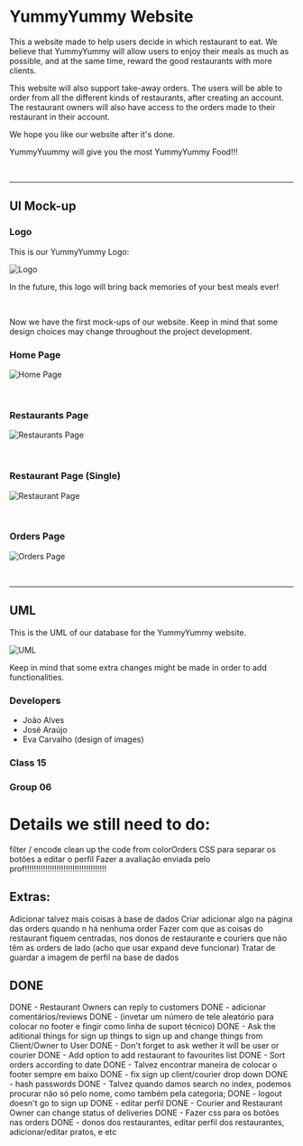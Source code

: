 # YummyYummy Website

This a website made to help users decide in which restaurant to eat. We believe that YummyYummy will allow users to enjoy their meals as much as possible, and at the same time, reward the good restaurants with more clients.

This website will also support take-away orders. The users will be able to order from all the different kinds of restaurants, after creating an account. The restaurant owners will also have access to the orders made to their restaurant in their account.

We hope you like our website after it's done.

YummyYuummy will give you the most YummyYummy Food!!!

<br>

---

## UI Mock-up

### Logo
This is our YummyYummy Logo:

![Logo](images/Logo/YummyLogoTransparentBg.png)

In the future, this logo will bring back memories of your best meals ever!

<br>

Now we have the first mock-ups of our website. Keep in mind that some design choices may change throughout the project development.

### Home Page

![Home Page](images/UI_Mock-up/HomePage.png)

<br>

### Restaurants Page

![Restaurants Page](images/UI_Mock-up/RestaurantsPage.png)

<br>

### Restaurant Page (Single)

![Restaurant Page](images/UI_Mock-up/RestaurantPage.png)

<br>


### Orders Page

![Orders Page](images/UI_Mock-up/OrdersPage.png)

<br>


---

## UML

This is the UML of our database for the YummyYummy website.

![UML](images/Development/YummyUML.jpg)

Keep in mind that some extra changes might be made in order to add functionalities.

### Developers

- João Alves
- José Araújo
- Eva Carvalho (design of images)

### Class 15
### Group 06



# Details we still need to do:

filter / encode
clean up the code from colorOrders
CSS para separar os botões a editar o perfil
Fazer a avaliação enviada pelo prof!!!!!!!!!!!!!!!!!!!!!!!!!!!!!!!!!!!!

## Extras: 
Adicionar talvez mais coisas à base de dados
Criar adicionar algo na página das orders quando n há nenhuma order
Fazer com que as coisas do restaurant fiquem centradas, nos donos de restaurante e couriers que não têm as orders de lado (acho que usar expand deve funcionar)
Tratar de guardar a imagem de perfil na base de dados

## DONE
DONE - Restaurant Owners can reply to customers
DONE - adicionar comentários/reviews
DONE - (invetar um número de tele aleatório para colocar no footer e fingir como linha de suport técnico)
DONE - Ask the aditional things for sign up things to sign up and change things from Client/Owner to User
DONE - Don't forget to ask wether it will be user or courier
DONE - Add option to add restaurant to favourites list
DONE - Sort orders according to date
DONE - Talvez encontrar maneira de colocar o footer sempre em baixo
DONE - fix sign up client/courier drop down
DONE - hash passwords
DONE - Talvez quando damos search no index, podemos procurar não só pelo nome, como também pela categoria;
DONE - logout doesn't go to sign up
DONE - editar perfil
DONE - Courier and Restaurant Owner can change status of deliveries
DONE - Fazer css para os botões nas orders
DONE - donos dos restaurantes, editar perfil dos restaurantes, adicionar/editar pratos, e etc

